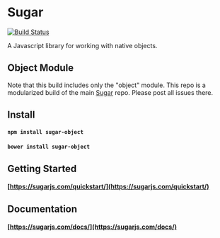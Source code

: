 # Sugar

[![Build Status](https://secure.travis-ci.org/andrewplummer/Sugar.png)](http://travis-ci.org/andrewplummer/Sugar)

A Javascript library for working with native objects.

## Object Module

Note that this build includes only the "object" module. This repo is a modularized build of the main [Sugar](https://github.com/andrewplummer/Sugar) repo. Please post all issues there.

## Install

#### `npm install sugar-object`
#### `bower install sugar-object`

## Getting Started

#### [https://sugarjs.com/quickstart/](https://sugarjs.com/quickstart/)

## Documentation

#### [https://sugarjs.com/docs/](https://sugarjs.com/docs/)